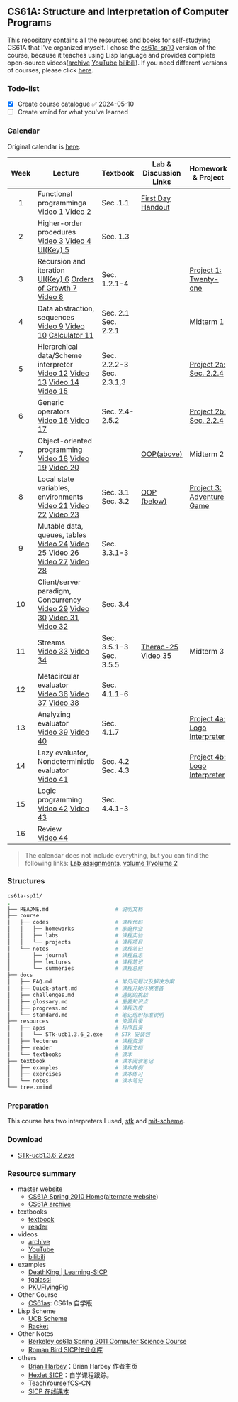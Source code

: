 ## CS61A: Structure and Interpretation of Computer Programs
This repository contains all the resources and books for self-studying CS61A that I've organized myself. I chose the  [cs61a-sp10](https://people.eecs.berkeley.edu/~bh/61a-pages/) version of the course, because it teaches using Lisp language and provides complete open-source videos([archive](https://archive.org/details/ucberkeley-webcast-PL3E89002AA9B9879E) [YouTube](https://www.youtube.com/playlist?list=PLhMnuBfGeCDNgVzLPxF9o5UNKG1b-LFY9) [bilibili](https://www.bilibili.com/video/av40460492/)). If you need different  versions of courses, please click [here](https://inst.eecs.berkeley.edu/~cs61a/archives.html).
### Todo-list
- [x] Create course catalogue ✅ 2024-05-10
- [ ] Create xmind for what you've learned
### Calendar
Original calendar is [here](resources/reader/glance.pdf).

| <b>Week</b> | <b>Lecture</b>                                                                                                                                                                                                                                                                                                                                                                                                                                                                                                                                                                                                                                                                                                                                                                | <b>Textbook<b>                                                              | <b>Lab & Discussion Links</b>                                                                                                                                                                                                  | <b>Homework & Project</b>                                                                                             |     |
| :---------: | ----------------------------------------------------------------------------------------------------------------------------------------------------------------------------------------------------------------------------------------------------------------------------------------------------------------------------------------------------------------------------------------------------------------------------------------------------------------------------------------------------------------------------------------------------------------------------------------------------------------------------------------------------------------------------------------------------------------------------------------------------------------------------- | --------------------------------------------------------------------------- | ------------------------------------------------------------------------------------------------------------------------------------------------------------------------------------------------------------------------------ | --------------------------------------------------------------------------------------------------------------------- | --- |
|      1      | Functional programminga</br><a id="customButton"  class="clicked" href="https://www.youtube.com/watch?v=4leZ1Ca4f0g&list=PLhMnuBfGeCDNgVzLPxF9o5UNKG1b-LFY9&index=1&t=136s&pp=iAQB">Video 1</a> <a id="customButton" class="clicked" href="https://www.youtube.com/watch?v=8aFp84teahw&list=PLhMnuBfGeCDNgVzLPxF9o5UNKG1b-LFY9&index=2&t=27s&pp=iAQB">Video 2</a>                                                                                                                                                                                                                                                                                                                                                                                                             | <a id="customButton"   class="clicked">Sec .1.1</a>                         | [First Day Handout](/resources/reader/first-day-handout.pdf)                                                                                                                                                                   |                                                                                                                       |     |
|      2      | Higher-order procedures</br><a id="customButton"  class="clicked" href="https://www.youtube.com/watch?v=NcrPl8Ocwpo&list=PLhMnuBfGeCDNgVzLPxF9o5UNKG1b-LFY9&index=3&t=419s&pp=iAQB">Video 3</a> <a id="customButton" class="clicked" href="https://www.youtube.com/watch?v=OVI5ok0ahmc&list=PLhMnuBfGeCDNgVzLPxF9o5UNKG1b-LFY9&index=4&pp=iAQB">Video 4</a> <a id="customButton" class="clicked" href="https://www.youtube.com/watch?v=tJB3Lk8_m7w&list=PLhMnuBfGeCDNgVzLPxF9o5UNKG1b-LFY9&index=5&pp=iAQB">UI(Key) 5</a>                                                                                                                                                                                                                                                     | <a id="customButton" class="clicked">Sec. 1.3</a>                           |                                                                                                                                                                                                                                |                                                                                                                       |     |
|      3      | Recursion and iteration</br><a id="customButton" href="https://www.youtube.com/watch?v=r2-TaLTs7w0&list=PLhMnuBfGeCDNgVzLPxF9o5UNKG1b-LFY9&index=6&pp=iAQB">UI(Key) 6</a> <a id="customButton" href="https://www.youtube.com/watch?v=FUaY0N4qVPY&list=PLhMnuBfGeCDNgVzLPxF9o5UNKG1b-LFY9&index=7&pp=iAQB">Orders of Growth 7</a> <a id="customButton" href="https://www.youtube.com/watch?v=gOupSAT_acA&list=PLhMnuBfGeCDNgVzLPxF9o5UNKG1b-LFY9&index=8&pp=iAQB">Video 8</a>                                                                                                                                                                                                                                                                                                  | <a id="customButton">Sec. 1.2.1-4</a>                                       |                                                                                                                                                                                                                                | [Project 1: Twenty-one](https://inst.eecs.berkeley.edu/~cs61a/reader/nodate-21.pdf)                                   |     |
|      4      | Data abstraction, sequences</br><a id="customButton" href="https://www.youtube.com/watch?v=8LIZqnf7gIs&list=PLhMnuBfGeCDNgVzLPxF9o5UNKG1b-LFY9&index=9&pp=iAQB">Video 9</a> <a id="customButton" href="https://www.youtube.com/watch?v=-50z10gewhs&list=PLhMnuBfGeCDNgVzLPxF9o5UNKG1b-LFY9&index=10&pp=iAQB">Video 10</a> <a id="customButton" href="https://www.youtube.com/watch?v=Cj8Y8pvs-6I&list=PLhMnuBfGeCDNgVzLPxF9o5UNKG1b-LFY9&index=11&pp=iAQB">Calculator 11</a>                                                                                                                                                                                                                                                                                                  | <a id="customButton">Sec. 2.1</a> <a id="customButton">Sec. 2.2.1</a>       |                                                                                                                                                                                                                                | <a id="customButton">Midterm 1</a>                                                                                    |     |
|      5      | Hierarchical data/Scheme interpreter</br><a id="customButton" href="https://www.youtube.com/watch?v=3doCo1lF9Xk&list=PLhMnuBfGeCDNgVzLPxF9o5UNKG1b-LFY9&index=12&pp=iAQB">Video 12</a> <a id="customButton" href="https://www.youtube.com/watch?v=UamvUCRq7FM&list=PLhMnuBfGeCDNgVzLPxF9o5UNKG1b-LFY9&index=13&pp=iAQB">Video 13</a> <a id="customButton" href="https://www.youtube.com/watch?v=ljjwH7aXJIM&list=PLhMnuBfGeCDNgVzLPxF9o5UNKG1b-LFY9&index=14&pp=iAQB">Video 14</a> <a id="customButton" href="https://www.youtube.com/watch?v=jo7kUzz_j0A&list=PLhMnuBfGeCDNgVzLPxF9o5UNKG1b-LFY9&index=15&pp=iAQB">Video 15</a>                                                                                                                                              | <a id="customButton">Sec. 2.2.2-3</a> <a id="customButton">Sec. 2.3.1,3</a> |                                                                                                                                                                                                                                | [Project 2a: ](https://inst.eecs.berkeley.edu/~cs61a/reader/nodate-21.pdf)<a id="customButton" href="">Sec. 2.2.4</a> |     |
|      6      | Generic operators</br><a id="customButton" href="https://www.youtube.com/watch?v=zgbBNEuHs2w&list=PLhMnuBfGeCDNgVzLPxF9o5UNKG1b-LFY9&index=16&pp=iAQB">Video 16</a> <a id="customButton" href="https://www.youtube.com/watch?v=_6S-C5TAwlM&list=PLhMnuBfGeCDNgVzLPxF9o5UNKG1b-LFY9&index=17&pp=iAQB">Video 17</a>                                                                                                                                                                                                                                                                                                                                                                                                                                                             | <a id="customButton">Sec. 2.4-2.5.2</a>                                     |                                                                                                                                                                                                                                | [Project 2b: ](https://inst.eecs.berkeley.edu/~cs61a/reader/nodate-21.pdf)<a id="customButton" href="">Sec. 2.2.4</a> |     |
|      7      | Object-oriented programming</br><a id="customButton" href="https://www.youtube.com/watch?v=Y9ZYTTetURs&list=PLhMnuBfGeCDNgVzLPxF9o5UNKG1b-LFY9&index=18&pp=iAQB">Video 18</a> <a id="customButton" href="https://www.youtube.com/watch?v=i2xeedX-Vdk&list=PLhMnuBfGeCDNgVzLPxF9o5UNKG1b-LFY9&index=19&pp=iAQB">Video 19</a> <a id="customButton" href="https://www.youtube.com/watch?v=iAQhIMqloS0&list=PLhMnuBfGeCDNgVzLPxF9o5UNKG1b-LFY9&index=20&pp=iAQB">Video 20</a>                                                                                                                                                                                                                                                                                                     |                                                                             | [OOP(above)](https://inst.eecs.berkeley.edu/~cs61a/reader/aboveline.pdf)                                                                                                                                                       | <a id="customButton">Midterm 2</a>                                                                                    |     |
|      8      | Local state variables, environments</br><a id="customButton" href="https://www.youtube.com/watch?v=fSjVM0rHrMQ&list=PLhMnuBfGeCDNgVzLPxF9o5UNKG1b-LFY9&index=21&pp=iAQB">Video 21</a> <a id="customButton" href="https://www.youtube.com/watch?v=JS3jxx0QzKc&list=PLhMnuBfGeCDNgVzLPxF9o5UNKG1b-LFY9&index=22&pp=iAQB">Video 22</a> <a id="customButton" href="https://www.youtube.com/watch?v=g9WVaY0ZFsg&list=PLhMnuBfGeCDNgVzLPxF9o5UNKG1b-LFY9&index=23&pp=iAQB">Video 23</a>                                                                                                                                                                                                                                                                                             | <a id="customButton">Sec. 3.1</a> <a id="customButton">Sec. 3.2</a>         | [OOP (below)](https://inst.eecs.berkeley.edu/~cs61a/reader/belowline.pdf)                                                                                                                                                      | [Project 3: Adventure Game](https://inst.eecs.berkeley.edu/~cs61a/reader/nodate-adv.txt)                              |     |
|      9      | Mutable data, queues, tables</br><a id="customButton" href="https://www.youtube.com/watch?v=-YGPULBggZQ&list=PLhMnuBfGeCDNgVzLPxF9o5UNKG1b-LFY9&index=24&pp=iAQB">Video 24</a> <a id="customButton" href="https://www.youtube.com/watch?v=rF3Puw2JQQo&list=PLhMnuBfGeCDNgVzLPxF9o5UNKG1b-LFY9&index=25&pp=iAQB">Video 25</a> <a id="customButton" href="https://www.youtube.com/watch?v=dO9kQM9E-MQ&list=PLhMnuBfGeCDNgVzLPxF9o5UNKG1b-LFY9&index=26&pp=iAQB">Video 26</a> <a id="customButton" href="https://www.youtube.com/watch?v=XJRD-wrqukI&list=PLhMnuBfGeCDNgVzLPxF9o5UNKG1b-LFY9&index=27&t=963s&pp=iAQB">Video 27</a> <a id="customButton" href="https://www.youtube.com/watch?v=cwFUN-w587I&list=PLhMnuBfGeCDNgVzLPxF9o5UNKG1b-LFY9&index=28&pp=iAQB">Video 28</a> | <a id="customButton">Sec. 3.3.1-3</a>                                       |                                                                                                                                                                                                                                |                                                                                                                       |     |
|     10      | Client/server paradigm, Concurrency</br><a id="customButton" href="https://www.youtube.com/watch?v=TkAmAaMuRac&list=PLhMnuBfGeCDNgVzLPxF9o5UNKG1b-LFY9&index=29&t=40s&pp=iAQB">Video 29</a> <a id="customButton" href="https://www.youtube.com/watch?v=ryAmZrwBjj4&list=PLhMnuBfGeCDNgVzLPxF9o5UNKG1b-LFY9&index=30&pp=iAQB">Video 30</a> <a id="customButton" href="https://www.youtube.com/watch?v=nXFL35LRVgw&list=PLhMnuBfGeCDNgVzLPxF9o5UNKG1b-LFY9&index=31&pp=iAQB">Video 31</a> <a id="customButton" href="https://www.youtube.com/watch?v=99atAu-P5f8&list=PLhMnuBfGeCDNgVzLPxF9o5UNKG1b-LFY9&index=32&pp=iAQB">Video 32</a>                                                                                                                                         | <a id="customButton">Sec. 3.4</a>                                           |                                                                                                                                                                                                                                |                                                                                                                       |     |
|     11      | Streams</br><a id="customButton" href="https://www.youtube.com/watch?v=tE5Q5AMlORI&list=PLhMnuBfGeCDNgVzLPxF9o5UNKG1b-LFY9&index=33&pp=iAQB">Video 33</a> <a id="customButton" href="https://www.youtube.com/watch?v=ilOU9r9g-Co&list=PLhMnuBfGeCDNgVzLPxF9o5UNKG1b-LFY9&index=34&pp=iAQB">Video 34</a>                                                                                                                                                                                                                                                                                                                                                                                                                                                                       | <a id="customButton">Sec. 3.5.1-3</a> <a id="customButton">Sec. 3.5.5</a>   | [Therac-25](https://inst.eecs.berkeley.edu/~cs61a/reader/Therac-25.pdf)</br><a id="customButton" href="https://www.youtube.com/watch?v=H4Xa45RGBQ8&list=PLhMnuBfGeCDNgVzLPxF9o5UNKG1b-LFY9&index=35&t=7s&pp=iAQB">Video 35</a> | <a id="customButton">Midterm 3</a>                                                                                    |     |
|     12      | Metacircular evaluator</br><a id="customButton" href="https://www.youtube.com/watch?v=fhxwXp3Uuas&list=PLhMnuBfGeCDNgVzLPxF9o5UNKG1b-LFY9&index=36&pp=iAQB">Video 36</a> <a id="customButton" href="https://www.youtube.com/watch?v=MM9Z3V8rPGg&list=PLhMnuBfGeCDNgVzLPxF9o5UNKG1b-LFY9&index=37&pp=iAQB">Video 37</a> <a id="customButton" href="https://www.youtube.com/watch?v=BWMWi5J5Z3k&list=PLhMnuBfGeCDNgVzLPxF9o5UNKG1b-LFY9&index=38&pp=iAQB">Video 38</a>                                                                                                                                                                                                                                                                                                          | <a id="customButton">Sec. 4.1.1-6</a>                                       |                                                                                                                                                                                                                                |                                                                                                                       |     |
|     13      | Analyzing evaluator</br><a id="customButton" href="https://www.youtube.com/watch?v=YuJuUugb9Ug&list=PLhMnuBfGeCDNgVzLPxF9o5UNKG1b-LFY9&index=39&pp=iAQB">Video 39</a> <a id="customButton" href="https://www.youtube.com/watch?v=UrpmXJTzkOY&list=PLhMnuBfGeCDNgVzLPxF9o5UNKG1b-LFY9&index=40&pp=iAQB">Video 40</a>                                                                                                                                                                                                                                                                                                                                                                                                                                                           | <a id="customButton">Sec. 4.1.7</a>                                         |                                                                                                                                                                                                                                | [Project 4a: Logo Interpreter](https://inst.eecs.berkeley.edu/~cs61a/reader/nodate-logo.txt)                          |     |
|     14      | Lazy evaluator, Nondeterministic evaluator</br><a id="customButton" href="https://www.youtube.com/watch?v=Tzx0yhCKiKk&list=PLhMnuBfGeCDNgVzLPxF9o5UNKG1b-LFY9&index=41&pp=iAQB">Video 41</a>                                                                                                                                                                                                                                                                                                                                                                                                                                                                                                                                                                                  | <a id="customButton">Sec. 4.2</a> <a id="customButton">Sec. 4.3</a>         |                                                                                                                                                                                                                                | [Project 4b: Logo Interpreter](https://inst.eecs.berkeley.edu/~cs61a/reader/nodate-logo.txt)                          |     |
|     15      | Logic programming</br><a id="customButton" href="https://www.youtube.com/watch?v=YfWbmuarQVQ&list=PLhMnuBfGeCDNgVzLPxF9o5UNKG1b-LFY9&index=42&pp=iAQB">Video 42</a> <a id="customButton" href="https://www.youtube.com/watch?v=kFcxAe6ead4&list=PLhMnuBfGeCDNgVzLPxF9o5UNKG1b-LFY9&index=43&pp=iAQB">Video 43</a>                                                                                                                                                                                                                                                                                                                                                                                                                                                             | <a id="customButton">Sec. 4.4.1-3</a>                                       |                                                                                                                                                                                                                                |                                                                                                                       |     |
|     16      | Review</br><a id="customButton" href="https://www.youtube.com/watch?v=pqr5Ss8uXnQ&list=PLhMnuBfGeCDNgVzLPxF9o5UNKG1b-LFY9&index=44&pp=iAQB">Video 44</a>                                                                                                                                                                                                                                                                                                                                                                                                                                                                                                                                                                                                                      |                                                                             |                                                                                                                                                                                                                                |                                                                                                                       |     |

> The calendar does not include everything, but you can find the following links: [Lab assignments](https://inst.eecs.berkeley.edu/~cs61a/reader/nodate-labs.pdf), [volume 1](https://inst.eecs.berkeley.edu/~cs61a/reader/vol1.html)/[volume 2](https://inst.eecs.berkeley.edu/~cs61a/reader/vol2.html)
### Structures
```bash
cs61a-sp11/
.
├── README.md                     # 说明文档
├── course
│   ├── codes                     # 课程代码
│   │   ├── homeworks             # 家庭作业
│   │   ├── labs                  # 课程实验
│   │   └── projects              # 课程项目
│   └── notes                     # 课程笔记
│       ├── journal               # 课程日志
│       ├── lectures              # 课程笔记
│       └── summeries             # 课程总结
├── docs
│   ├── FAQ.md                    # 常见问题以及解决方案
│   ├── Quick-start.md            # 课程开始环境准备
│   ├── challenges.md             # 遇到的挑战
│   ├── glossary.md               # 重要知识点
│   ├── progress.md               # 课程进度
│   └── standard.md               # 笔记组织标准说明
├── resources                     # 资源目录
│   ├── apps                      # 程序目录
│   │   └── STk-ucb1.3.6_2.exe    # STk 安装包
│   ├── lectures                  # 课程资源
│   ├── reader                    # 课程文档
│   └── textbooks                 # 课本
├── textbook                      # 课本阅读笔记
│   ├── examples                  # 课本样例
│   ├── exercises                 # 课本练习
│   └── notes                     # 课本笔记
└── tree.xmind 
```
### Preparation
This course has two interpreters I used, [stk](http://inst.eecs.berkeley.edu/~scheme/) and [mit-scheme](https://www.gnu.org/software/mit-scheme/).
### Download
- [STk-ucb1.3.6_2.exe](resources/apps/STk-ucb1.3.6_2.exe)
### Resource summary
- master website
	- [CS61A Spring 2010 Home](https://inst.eecs.berkeley.edu/~cs61a/sp10/)([alternate website](https://people.eecs.berkeley.edu/~bh/61a-pages/))
	- [CS61A archive](https://inst.eecs.berkeley.edu/~cs61a/archives.html)
- textbooks
	- [textbook]( https://mitp-content-server.mit.edu/books/content/sectbyfn/books_pres_0/6515/sicp.zip/index.html)
	- [reader]( https://inst.eecs.berkeley.edu/~cs61a/reader/)
- videos
	- [archive](https://archive.org/details/ucberkeley-webcast-PL3E89002AA9B9879E)
	- [YouTube](https://www.youtube.com/playlist?list=PLhMnuBfGeCDNgVzLPxF9o5UNKG1b-LFY9)
	- [bilibili](https://www.bilibili.com/video/av40460492/)
- examples
	- [DeathKing | Learning-SICP](https://github.com/DeathKing/Learning-SICP)
	- [fgalassi](https://github.com/fgalassi/cs61a-sp11?tab=readme-ov-file)
	- [PKUFlyingPig](https://github.com/PKUFlyingPig/CS61A)
- Other Course
	- [CS61as](https://berkeley-cs61as.github.io/resources.html): CS61a 自学版
- Lisp Scheme
	- [UCB Scheme](https://inst.eecs.berkeley.edu/~scheme/)
	- [Racket](https://docs.racket-lang.org/manual@simply-scheme/index.html)
- Other Notes 
	- [Berkeley cs61a Spring 2011 Computer Science Course](https://github.com/theurere/berkeley_cs61a_spring-2011_archive)
	- [Roman Bird SICP](https://romanbird.github.io/sicp/)[作业仓库](https://github.com/romanbird/sicp/tree/main)
- others
	- [Brian Harbey](https://people.eecs.berkeley.edu/~bh/downloads)：Brian Harbey 作者主页
	- [Hexlet SICP](https://sicp.hexlet.io/)：自学课程跟踪。
	- [TeachYourselfCS-CN](https://github.com/izackwu/TeachYourselfCS-CN/blob/master/TeachYourselfCS-CN.md)
	- [SICP 在线课本](https://sarabander.github.io/sicp/html/index.xhtml)

